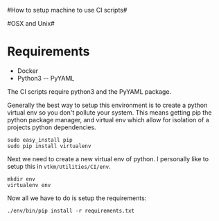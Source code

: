 #How to setup machine to use CI scripts#

#OSX and Unix#


# Requirements #

- Docker
- Python3
-- PyYAML

The CI scripts require python3 and the PyYAML package.

Generally the best way to setup this environment is to create a python
virtual env so you don't pollute your system. This means getting pip
the python package manager, and virtual env which allow for isolation
of a projects python dependencies.

```
sudo easy_install pip
sudo pip install virtualenv
```

Next we need to create a new virtual env of python. I personally
like to setup this in `vtkm/Utilities/CI/env`.

```
mkdir env
virtualenv env
```

Now all we have to do is setup the requirements:

```
./env/bin/pip install -r requirements.txt
```

